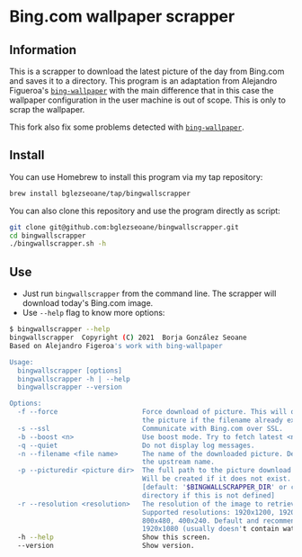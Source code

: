 Bing.com wallpaper scrapper
===========================

## Information

This is a scrapper to download the latest picture of the day from Bing.com and saves it to a directory. This program is an adaptation from Alejandro Figueroa's [`bing-wallpaper`](https://github.com/thejandroman/bing-wallpaper) with the main difference that in this case the wallpaper configuration in the user machine is out of scope. This is only to scrap the wallpaper.

This fork also fix some problems detected with [`bing-wallpaper`](https://github.com/thejandroman/bing-wallpaper). 


## Install

You can use Homebrew to install this program via my tap repository:

```sh
brew install bglezseoane/tap/bingwallscrapper
```

You can also clone this repository and use the program directly as script:

```sh
git clone git@github.com:bglezseoane/bingwallscrapper.git
cd bingwallscrapper
./bingwallscrapper.sh -h
```


## Use

- Just run `bingwallscrapper` from the command line. The scrapper will download today's Bing.com image.
- Use `--help` flag to know more options:

```sh
$ bingwallscrapper --help
bingwallscrapper  Copyright (C) 2021  Borja González Seoane
Based on Alejandro Figeroa's work with bing-wallpaper

Usage:
  bingwallscrapper [options]
  bingwallscrapper -h | --help
  bingwallscrapper --version

Options:
  -f --force                     Force download of picture. This will overwrite
                                 the picture if the filename already exists.
  -s --ssl                       Communicate with Bing.com over SSL.
  -b --boost <n>                 Use boost mode. Try to fetch latest <n> pictures.
  -q --quiet                     Do not display log messages.
  -n --filename <file name>      The name of the downloaded picture. Defaults to
                                 the upstream name.
  -p --picturedir <picture dir>  The full path to the picture download dir.
                                 Will be created if it does not exist.
                                 [default: '$BINGWALLSCRAPPER_DIR' or current 
                                 directory if this is not defined]
  -r --resolution <resolution>   The resolution of the image to retrieve.
                                 Supported resolutions: 1920x1200, 1920x1080, 
                                 800x480, 400x240. Default and recommended is
                                 1920x1080 (usually doesn't contain watermarks).
  -h --help                      Show this screen.
  --version                      Show version.
```
